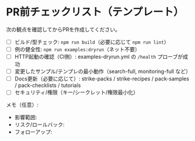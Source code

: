 # PR前チェックリスト（テンプレート）

次の観点を確認してからPRを作成してください。

- [ ] ビルド/型チェック: `npm run build`（必要に応じて `npm run lint`）
- [ ] 例の健全性: `npm run examples:dryrun`（ネット不要）
- [ ] HTTP起動の確認（CI側）: examples-dryrun.yml の `/health` プローブが成功
- [ ] 変更したサンプル/テンプレの最小動作（search-full, monitoring-full など）
- [ ] Docs更新（必要に応じて）: strike-packs / strike-recipes / pack-samples / pack-checklists / tutorials
- [ ] セキュリティ/権限（キー/シークレット/権限最小化）

メモ（任意）:
- 影響範囲:
- リスク/ロールバック:
- フォローアップ:
